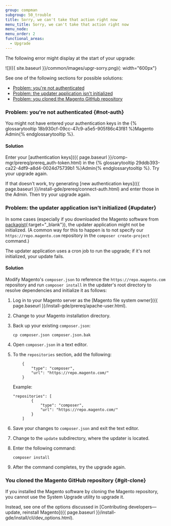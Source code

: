 ```yaml
---
group: compman
subgroup: 50_trouble
title: Sorry, we can't take that action right now
menu_title: Sorry, we can't take that action right now
menu_node:
menu_order: 2
functional_areas:
  - Upgrade
---
```


The following error might display at the start of your upgrade:

![]({{ site.baseurl }}/common/images/upgr-sorry.png){: width="600px"}


See one of the following sections for possible solutions:

*	[Problem: you're not authenticated](#not-auth)
*	[Problem: the updater application isn't initialized](#updater)
*	[Problem: you cloned the Magento GitHub repository](#git-clone)

### Problem: you're not authenticated {#not-auth}

You might not have entered your authentication keys in the {% glossarytooltip 18b930cf-09cc-47c9-a5e5-905f86c43f81 %}Magento Admin{% endglossarytooltip %}.

#### Solution

Enter your [authentication keys]({{ page.baseurl }}/comp-mgr/prereq/prereq_auth-token.html) in the {% glossarytooltip 29ddb393-ca22-4df9-a8d4-0024d75739b1 %}Admin{% endglossarytooltip %}. Try your upgrade again.

If that doesn't work, try generating [new authentication keys]({{ page.baseurl }}/install-gde/prereq/connect-auth.html) and enter those in the Admin. Then try your upgrade again.

### Problem: the updater application isn't initialized {#updater}
In some cases (especially if you downloaded the Magento software from [packagist](https://packagist.org/){:target="_blank"}), the updater application might not be initialized. (A common way for this to happen is to not specify our `https://repo.magento.com` repository in the `composer create-project` command.)

The updater application uses a cron job to run the upgrade; if it's not initialized, your update fails.

#### Solution

Modify Magento's `composer.json` to reference the `https://repo.magento.com` repository and run `composer install` in the updater's root directory to resolve dependencies and initialize it as follows:

1.	Log in to your Magento server as the [Magento file system owner]({{ page.baseurl }}/install-gde/prereq/apache-user.html).
2.	Change to your Magento installation directory.
3.	Back up your existing `composer.json`:

		cp composer.json composer.json.bak

4.	Open `composer.json` in a text editor.
5.	To the `repositories` section, add the following:

			{
				"type": "composer",
				"url": "https://repo.magento.com/"
			}

    Example:

		"repositories": [
				{
					"type": "composer",
					"url": "https://repo.magento.com/"
				}
			]

6.	Save your changes to `composer.json` and exit the text editor.
7.	Change to the `update` subdirectory, where the updater is located.
8.	Enter the following command:

		composer install
9.	After the command completes, try the upgrade again.

### You cloned the Magento GitHub repository {#git-clone}

If you installed the Magento software by cloning the Magento repository, you cannot use the System Upgrade utility to upgrade it.

Instead, see one of the options discussed in [Contributing developers—update, reinstall Magento]({{ page.baseurl }}/install-gde/install/cli/dev_options.html).
